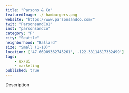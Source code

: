 ```yaml
---
title: "Parsons & Co"
featuredImage: ./-hamburgers.png
website: "https://www.parsonsandco.com/"
twit: "ParsonsandCo1"
inst: "parsonsandco"
category: "P"
city: "Seattle"
neighborhood: "Ballard"
size: "Small (1-10)"
location: ['47.66909362745261','-122.38114617332499']
tags:
    - ux/ui
    - marketing
published: true
---
```


Description
